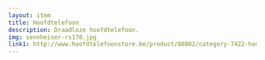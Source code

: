```yaml
--- 
layout: item
title: Hoofdtelefoon
description: Draadloze hoofdtelefoon.
img: sennheiser-rs170.jpg
link1: http://www.hoofdtelefoonstore.be/product/88882/category-7422-hoofdtelefoons/sennheiser-rs170-draadloze-hoofdtelefoon.html
---
```

